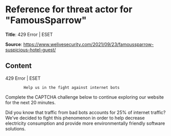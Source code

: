 # Reference for threat actor for "FamousSparrow"

**Title**: 429 Error | ESET

**Source**: https://www.welivesecurity.com/2021/09/23/famoussparrow-suspicious-hotel-guest/

## Content










429 Error | ESET

















            Help us in the fight against internet bots
        
Complete the CAPTCHA challenge below to continue exploring our website for the next 20 minutes.













Did you know that traffic from bad bots accounts for 25% of internet traffic?
We’ve decided to fight this phenomenon in order to help decrease electricity consumption and provide more environmentally friendly software solutions.











